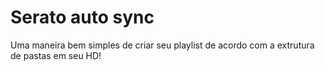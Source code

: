 # Serato auto sync
Uma maneira bem simples de criar seu playlist de acordo com a extrutura de pastas em seu HD!
